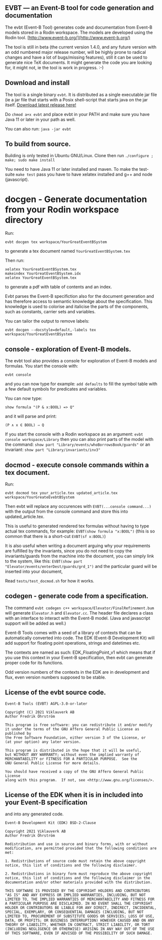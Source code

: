## EVBT — an Event-B tool for code generation and documentation

The evbt (Event-B Tool) generates code and documentation from Event-B models
stored in a Rodin workspace. The models are developed using the Rodin tool.
[http://www.event-b.org/](http://www.event-b.org/)

The tool is still in beta (the current version 1.4.0, and any future version with an odd numbered
major release number, will be highly prone to radical changes and have a lot of bugs/missing features),
still it can be used to generate nice TeX documents.  It might generate the code you
are looking for, it might not, ie the tool is work in progress. :-)

## Download and install

The tool is a single binary `evbt`. It is distributed as a single executable jar file (ie
a jar file that starts with a Posix shell-script that starts java on the jar itself.
[Download latest release here!](https://github.com/viklauverk/EventBTool/releases/download/v1.4.0/evbt)

Do `chmod a+x evbt` and place evbt in your PATH and make sure you have Java 11 or later in your path as well.

You can also run: `java -jar evbt`

## To build from source.

Building is only tested in Ubuntu GNU/Linux. Clone then run `./configure ; make; sudo make install`

You need to have Java 11 or later installed and maven. To make the test-suite `make test` pass
you have to have xelatex installed and g++ and node (javascript).

# docgen - Generate documentation from your Rodin workspace directory

Run:
```
evbt docgen tex workspace/YourGreatEventBSystem
```
to generate a tex document named `YourGreatEventBSystem.tex`

Then run:
```
xelatex YourGreatEventBSystem.tex
makeindex YourGreatEventBSystem.idx
xelatex YourGreatEventBSystem.tex
```
to generate a pdf with table of contents and an index.

Evbt parses the Event-B specifiction also for the document generation
and has therefore access to semantic knowledge about the
specification.  This knowledge is used to colorise and italicise the
parts of the components, such as constants, carrier sets and
variables.

You can tailor the output to remove labels:
```
evbt docgen --docstyle=default,-labels tex workspace/YourGreatEventBSystem
```

## console - exploration of Event-B models.

The evbt tool also provides a console for exploration of Event-B models and formulas. You start
the console with:
```
evbt console
```
and you can now type for example: `add defaults` to fill the
symbol table with a few default symbols for predicates and variables.

You can now type:
```
show formula "(P & x:BOOL) => Q"
```
and it will parse and print:
```
(P ∧ x ∈ BOOL) ⇒ Q
```

If you start the console with a Rodin workspace as an argument:
`evbt console workspace/Library` then you can also print parts of the model with the command:
`show part "Library/events/whoBorrowsBook/guards"` or an invariant:
`show part "Library/invariants/inv3"`

## docmod - execute console commands within a tex document.

Run:
```
evbt docmod tex your_article.tex updated_article.tex workspace/YourGreateEvebtBSystem
```

Then evbt will replace any occurences with `EVBT(...console command...)` with the
output from the console command and store this into updated_article.tex.

This is useful to generated rendered tex formulas without having to type actual tex commands,
for example: `EVBT(show formula "x:BOOL")` (this is so common that there is a short-cut `EVBT(sf x:BOOL)`)

It is also useful when writing a document arguing why your requirements are fulfilled
by the invariants, since you do not need to copy the invariants/guards from the machine
into the document, you can simply link to the system, like this:
`EVBT(show part "Elevator/events/enterDest/guards/grd_1")` and the particular guard
will be inserted into your document,

Read `tests/test_docmod.sh` for how it works.

## codegen - generate code from a specification.

The command `evbt codegen c++ workspace/Elevator/FinalRefinement.bum` will generate `Elevator.h` and `Elevator.cc`.
The header file declares a class with an interface to interact with the Event-B model. (Java and javascript support will be added as well.)

Event-B Tools comes with a seed of a library of contexts that can be automatically converted into code.
The EDK (Event-B Development Kit) will add support for floating point operations, strings and datetimes etc.

The contexts are named as such: EDK_FloatingPoint_v1 which means that if you use this context
in your Event-B specification, then evbt can generate proper code for its functions.

Odd version numbers of the contexts in the EDK are in development and flux, even version numbers supposed to be stable.

## License of the evbt source code.

```
Event-B Tools (EVBT) AGPL-3.0-or-later

Copyright (C) 2021 Viklauverk AB
Author Fredrik Öhrström

This program is free software: you can redistribute it and/or modify
it under the terms of the GNU Affero General Public License as published by
the Free Software Foundation, either version 3 of the License, or
(at your option) any later version.

This program is distributed in the hope that it will be useful,
but WITHOUT ANY WARRANTY; without even the implied warranty of
MERCHANTABILITY or FITNESS FOR A PARTICULAR PURPOSE.  See the
GNU General Public License for more details.

You should have received a copy of the GNU Affero General Public License
along with this program.  If not, see <http://www.gnu.org/licenses/>.
```

## License of the EDK when it is in included into your Event-B specification
and into any generated code.

```
Event-B Development Kit (EDK) BSD-2-Clause

Copyright 2021 Viklauverk AB
Author Fredrik Öhrström

Redistribution and use in source and binary forms, with or without
modification, are permitted provided that the following conditions are
met:

1. Redistributions of source code must retain the above copyright
notice, this list of conditions and the following disclaimer.

2. Redistributions in binary form must reproduce the above copyright
notice, this list of conditions and the following disclaimer in the
documentation and/or other materials provided with the distribution.

THIS SOFTWARE IS PROVIDED BY THE COPYRIGHT HOLDERS AND CONTRIBUTORS
"AS IS" AND ANY EXPRESS OR IMPLIED WARRANTIES, INCLUDING, BUT NOT
LIMITED TO, THE IMPLIED WARRANTIES OF MERCHANTABILITY AND FITNESS FOR
A PARTICULAR PURPOSE ARE DISCLAIMED. IN NO EVENT SHALL THE COPYRIGHT
HOLDER OR CONTRIBUTORS BE LIABLE FOR ANY DIRECT, INDIRECT, INCIDENTAL,
SPECIAL, EXEMPLARY, OR CONSEQUENTIAL DAMAGES (INCLUDING, BUT NOT
LIMITED TO, PROCUREMENT OF SUBSTITUTE GOODS OR SERVICES; LOSS OF USE,
DATA, OR PROFITS; OR BUSINESS INTERRUPTION) HOWEVER CAUSED AND ON ANY
THEORY OF LIABILITY, WHETHER IN CONTRACT, STRICT LIABILITY, OR TORT
(INCLUDING NEGLIGENCE OR OTHERWISE) ARISING IN ANY WAY OUT OF THE USE
OF THIS SOFTWARE, EVEN IF ADVISED OF THE POSSIBILITY OF SUCH DAMAGE.
```
